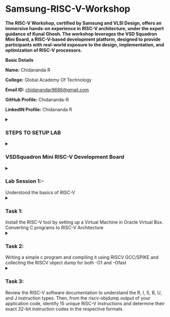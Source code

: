 # Samsung-RISC-V-Workshop
**The RISC-V Workshop, certified by Samsung and VLSI Design, offers an immersive hands-on experience in RISC-V architecture, under the expert guidance of Kunal Ghosh. The workshop leverages the VSD Squadron Mini Board, a RISC-V-based development platform, designed to provide participants with real-world exposure to the design, implementation, and optimization of RISC-V processors.**

<b>Basic Details</b>

<b>Name:</b> Chidananda R

<b>College:</b> Global Academy Of Technology

<b>Email ID:</b> chidanandar9686@gmail.com

<b>GitHub Profile:</b> Chidananda-R

<b>LinkedIN Profile:</b> Chidananda R


<details>
<summary><h3> STEPS TO SETUP LAB</h3> </summary>

![Virtual Box for VSD Workshop](https://github.com/user-attachments/assets/ea63fc96-788b-4694-9d87-ad76b39f49cc)
![Step1](https://github.com/user-attachments/assets/840f4d2c-aff1-4262-a966-e83a91c9811b)
![Step2](https://github.com/user-attachments/assets/0f0dd290-9230-4e8c-ab70-0a4a3a0933a2)
![Step3](https://github.com/user-attachments/assets/fee0f92b-42b5-4207-afef-dedb8fba5b75)
![Step4](https://github.com/user-attachments/assets/17c789fb-bacb-4ed5-a795-7647e95f1c46)
![Step5](https://github.com/user-attachments/assets/576f5795-2ace-4e95-93b0-f7857b2a93b8)
![Step6](https://github.com/user-attachments/assets/0dff82ec-b1b9-45f0-b0e9-b5143a01c3d1)
![Step7](https://github.com/user-attachments/assets/a8d55604-2579-4c4f-a970-2d3ae5e329cb)
![Step8](https://github.com/user-attachments/assets/1bc2459f-e020-4b50-a305-7c30588c1cf0)

**VSD SQUADRON BOARD**

![VSD Squadron Mini RISC-V development board](https://github.com/user-attachments/assets/9519c12c-8542-4401-8c5d-ef7841ddf0fe)
![VSD Squadron Board Power Supply](https://github.com/user-attachments/assets/284cc06e-89f3-4205-a7f5-4f63055be284)
![VSD Squadron Mini Board Top View](https://github.com/user-attachments/assets/68118a48-bafa-45b8-9338-e4aad79f1d2c)
</details>


<details>
<summary> <h3>VSDSquadron Mini RISC-V Development Board</h3> </summary>


The VSDSquadron Mini RISC-V Development Board is a powerful yet compact embedded system platform designed to give developers an efficient and flexible environment for working with RISC-V based applications. Powered by the CH32V003F4U6 chip, this development board is optimized for high-performance computing tasks, supporting versatile peripherals and communication protocols.

Key Features and Specifications

Core Processor:

Processor: The board is driven by the CH32V003F4U6 chip, featuring a 32-bit RISC-V core based on the RV32EC instruction set. This architecture is ideal for applications requiring energy-efficient computing without sacrificing processing power.

Interrupt Management: Supports 2-level interrupt nesting, making it suitable for more complex, real-time embedded systems.

Clock Speed: Operates with a 24 MHz system clock, providing a stable and efficient environment for development.

Clock and Reset Systems:

Internal Oscillators:

A factory-trimmed 24 MHz RC oscillator provides the primary system clock, ensuring accuracy and stability.
A 128 kHz RC oscillator is also available for low-power or low-frequency applications.

External Clocking: The board offers an option to connect an external 24 MHz oscillator for applications requiring more precise or higher frequency timing.

General-Purpose I/O (GPIO):

Flexible I/O Options: The board offers 15 I/O ports spread across 3 groups of GPIO. These ports allow for extensive peripheral connectivity and can be mapped to external interrupts for event-driven programming.

High Expandability: These GPIO ports can be used for a wide variety of purposes, from simple digital input/output to more complex interfacing with sensors, displays, and other devices.

Communication Interfaces:

USART (Universal Asynchronous Receiver-Transmitter): Provides standard serial communication for interfacing with UART-based peripherals.

I2C (Inter-Integrated Circuit): A widely used protocol for communication with low-speed peripherals like sensors, EEPROMs, and RTCs.

SPI (Serial Peripheral Interface): Supports high-speed data exchange with SPI-based devices, ideal for interfacing with displays, SD cards, and other high-speed peripherals.

Memory:

SRAM: The board includes 2 KB of SRAM, used for volatile data storage during program execution.

Program Memory: 16 KB of CodeFlash is available for storing user programs.

Bootloader Memory: An additional 1920 bytes of memory is reserved for the bootloader, ensuring easy updates and reprogramming of the system.

On-board Programming:

Integrated Programming Solution: The CH32V305FBP6 chip on the board supports single-wire programming, meaning developers can program the chip without needing an external programmer or adapter.

USB-C Connectivity: Simply connect the board via the USB-C port to start programming and debugging, streamlining the development process and saving time on hardware setup.

Enhanced Development Workflow: The built-in programmer makes code deployment and debugging straightforward, enhancing development efficiency and reducing the need for additional hardware.

Kit Contents:

1 x VSDSquadron Mini RISC-V Development Board featuring the CH32V003F4U6 processor and all necessary components to begin development right out of the box.
Why Choose the VSDSquadron Mini RISC-V Development Board?
Cost-Effective and Efficient: With built-in programming features and a wide range of interfaces, this board provides exceptional value for both hobbyists and professional developers.

Versatile and Scalable: The rich set of GPIOs and communication protocols ensures the board can be used in a wide variety of applications, from simple I/O projects to more complex embedded systems.

Seamless Development: The integrated USB-C programmer and direct RISC-V support streamline the entire development process, making it easy to get started and quickly deploy custom code.

BLOCK DIAGRAM
![image](https://github.com/user-attachments/assets/f4f568f2-d25e-41ee-8398-5521f424224a)

Web Resources

For in-depth technical documentation and further details about the VSDSquadron Mini RISC-V Development Board and the CH32V003F4U6 RISC-V SoC, please refer to the following resources:

CH32V003F4U6 RISC-V SoC Datasheet: This datasheet provides comprehensive technical specifications, electrical characteristics, and functional descriptions of the CH32V003F4U6 chip. It’s a vital resource for understanding the processor’s performance and capabilities.

CH32V003F4U6 RISC-V SoC Reference Manual: The reference manual offers detailed insights into the programming model, system configuration, and architecture of the CH32V003F4U6. It’s an indispensable guide for developers looking to fully leverage the capabilities of this SoC.

These documents will equip you with the necessary knowledge to optimize the use of the VSDSquadron Mini RISC-V Development Board in your projects.

1.4 Board Overview

![VSD Squadron Mini RISC-V development board](https://github.com/user-attachments/assets/9519c12c-8542-4401-8c5d-ef7841ddf0fe)

The VSDSquadron Mini RISC-V Development Board is designed around the versatile CH32V003F4U6 RISC-V System on Chip (SoC), offering a comprehensive set of features to facilitate the development of high-performance embedded systems. Below is an overview of its most important capabilities:

Key Features:
On-board 24MHz RC Oscillator: The board integrates a 24 MHz factory-trimmed RC oscillator, ensuring stable and precise clocking for all system operations. This provides a reliable timing source for your embedded applications.

Flexible GPIO Ports: With 3 groups of GPIO ports offering a total of 15 I/O pins, the board allows you to easily interface with a wide range of peripherals. These pins can be configured for digital input/output and mapped to external interrupts for event-driven designs.

Comprehensive Communication Interfaces:

USART: Serial communication via USART enables seamless interaction with UART-based peripherals such as sensors, GPS modules, and other serial devices.
I2C: The I2C interface simplifies communication with low-speed devices like EEPROMs, sensors, and real-time clocks, allowing easy integration of various components.
SPI: The SPI interface provides high-speed data exchange, making it ideal for peripherals like SD cards, displays, and high-speed sensors.
Memory:

2KB SRAM: This provides volatile memory for dynamic data storage during program execution, ensuring smooth runtime operations.
16KB CodeFlash: A dedicated non-volatile memory for storing program code, ensuring the persistence of your application data even when the board is powered off.
Integrated On-board Programmer: The CH32V305FBP6 chip on the board supports single-wire programming, which allows for easy firmware updates and debugging. You can program the device directly through the USB-C connection, eliminating the need for external programming tools or adapters.


Form Factor
The VSDSquadron Mini RISC-V Development Board is designed to be compact yet powerful, making it ideal for embedded projects where space is at a premium. Below are the precise physical dimensions and key measurements:

Form Factor: 50.00 x 28.00 mm
Maximum Component Height (Top Side): 8 mm
Maximum Component Height (Bottom Side): 1 mm
These dimensions provide a versatile form factor, allowing you to easily integrate the board into a variety of custom enclosures or embedded systems.

![VSD Squadron Board Power Supply](https://github.com/user-attachments/assets/284cc06e-89f3-4205-a7f5-4f63055be284)
</details>

<details>
  <summary><h3>Lab Session 1:-</h3> Understood the basics of RISC-V </summary>
  
To write a Cprogram to multiply n numbers and converting it to the RISC-V Architecture

  ![multiply](https://github.com/user-attachments/assets/0e1aa642-58a3-4be2-8ac0-bc12ec7c9e75)

  Usage of RISC-V Architecture and Openlane
  
   ![day1](https://github.com/user-attachments/assets/237d2b91-e75c-47d9-b430-3112beb819d6)

  ![lab1](https://github.com/user-attachments/assets/67232ca4-bcba-4cbe-8244-60f3405be021)

  ![Day1 1](https://github.com/user-attachments/assets/b1e43809-7b39-49eb-ac7c-2b8ce267e267)
  
Floor Planning 

  ![floor plan](https://github.com/user-attachments/assets/4bcff685-8d4e-4f84-933e-e1a106c64b11)
  
cts

  ![cts](https://github.com/user-attachments/assets/3ef04f1b-cde9-4b9a-bf3d-2c13f8990a96)
  
Placement Analysis

  ![placement analysis](https://github.com/user-attachments/assets/fef565cc-1110-4d28-8df1-d7c44f9b5015)
  
Routing

  ![routing](https://github.com/user-attachments/assets/1a84ba9a-4e87-4610-816f-f838355a561d)


</details>

<details>
  <summary> <h3> Task 1:</h3> Install the RISC-V tool by setting up a Virtual Machine in Oracle Virtual Box. Converting C programs to RISC-V Architecture</summary>
  
  Installing RISC-V toolchain in Virtual Box
  
  ![Virtual Box for VSD Workshop](https://github.com/user-attachments/assets/e005aec7-3a2f-4b31-9798-eff27cef1dab)
  ![Virtual Box](https://github.com/user-attachments/assets/337daef5-02f4-448c-990e-fe6154a10b04)



  Creating a simple program in C to find sum of n numbers

  ![sum1ton_command](https://github.com/user-attachments/assets/f5cf99bd-c3a0-4aa5-b7d6-fe94f8c5ef47)
![writing c program](https://github.com/user-attachments/assets/c77cc4f4-d89d-49b2-830f-db1bd409e40e)

Main Function in RISCV Architecture

![riscv codes](https://github.com/user-attachments/assets/6f704b6a-a984-44c4-b6c6-6ecd24f75c11)
![main prg](https://github.com/user-attachments/assets/11d91534-fef6-40db-8247-baeac45173f7)
![verifying using calculator](https://github.com/user-attachments/assets/0e25064f-d6d2-4548-8544-1ea0e6a38a3d)

Running in Ofast Option in Riscv Architecture

![fast](https://github.com/user-attachments/assets/1a9418b0-64c3-4e04-ba3f-e01a68a77272)
![Verifying fast with calci](https://github.com/user-attachments/assets/111056ce-e31e-475d-8e5a-c24c6848928f)

</details>

<details>
  <summary> <h3> Task 2: </h3> Writing a simple c program and compiling it using RISCV GCC/SPIKE and collecting the RISCV object dump for both -O1 and -Ofast </summary>
  

  Main function of Sum of n numbers in -Ofast Option in RISCV64:

  ![Main function to find sum of n no in Ofast](https://github.com/user-attachments/assets/5b97ee62-c985-42ec-a399-425943b62743)

  Debugging   Sum of n numbers in -Ofast in SPIKE:

  ![Running and debugging addition of n no using spike ](https://github.com/user-attachments/assets/cf7da192-6de5-4922-bb6b-8484523faa30)

  Simple C Program to find Product of n numbers:

  ![c program to find product of n numbers](https://github.com/user-attachments/assets/eac9441a-22c4-4e19-9023-8a17a9165192)

  Main function of product of n numbers in -O1 Option in RISCV64:

  ![Main function -o1 for product of n no](https://github.com/user-attachments/assets/77de1ecf-3967-46be-a4a5-495109d06ceb)

  Debugging product of n numbers in -O1 in SPIKE:

  ![debugging -O1 for product of n no  in SPIKE](https://github.com/user-attachments/assets/d4aba074-15a2-4d32-bc13-62cc44a3279d)

  Main Function of product of n numbers in -Ofast Option in RISCV64:

  ![Main function for product of n no  in Ofast](https://github.com/user-attachments/assets/bdc12022-fbb4-40ea-9ddc-81b42dfe956a)

  Debugging product of n numbers in -Ofast in SPIKE:

  ![Debugging -Ofast in SPIKE](https://github.com/user-attachments/assets/fb34b077-ca26-4e5a-93f5-57b8d161febe)


</details>

<details>

  <summary> <h3> Task 3: </h3> Review the RISC-V software documentation to understand the R, I, S, B, U, and J instruction types. Then, from the riscv-objdump output of your application code, identify 15 unique 
                                RISC-V instructions and determine their exact 32-bit instruction codes in the respective formats.</summary>

  R,I,S,B,U and J Instruction Types

  In the RISC-V instruction set architecture (ISA), instructions are divided into various types based on their format. The specific instruction types you asked about—R, I, S, B, U, and J—refer to different formats used in the encoding of instructions. Here's a brief overview of each:

### 1. **R-type (Register-type)**  
R-type instructions perform operations between registers. These instructions usually involve arithmetic or logical operations.

- **Format:**
  ```
  | funct7 | rs2 | rs1 | funct3 | rd | opcode |
  ```

- **Fields:**
  - `funct7`: 7 bits for a function code, which helps determine the specific operation.
  - `rs2`: 5 bits for the second source register.
  - `rs1`: 5 bits for the first source register.
  - `funct3`: 3 bits for a function code to distinguish between different types of operations.
  - `rd`: 5 bits for the destination register.
  - `opcode`: 7 bits specifying the operation (like `add`, `sub`, `and`, `or`).

- **Examples:**
  - `add`, `sub`, `mul`, `and`, `or`, `sll`, etc.

### 2. **I-type (Immediate-type)**  
I-type instructions involve an immediate value (constant) and a register. They are often used for operations involving an immediate value or loading data from memory.

- **Format:**
  ```
  | imm[11:0] | rs1 | funct3 | rd | opcode |
  ```

- **Fields:**
  - `imm[11:0]`: 12-bit immediate value.
  - `rs1`: 5 bits for the source register.
  - `funct3`: 3 bits for a function code.
  - `rd`: 5 bits for the destination register.
  - `opcode`: 7 bits for the operation code.

- **Examples:**
  - `addi`, `lw`, `jalr`, `xori`, `slti`, etc.

### 3. **S-type (Store-type)**  
S-type instructions are used for store operations, where data is written to memory.

- **Format:**
  ```
  | imm[11:5] | rs2 | rs1 | funct3 | imm[4:0] | opcode |
  ```

- **Fields:**
  - `imm[11:5]`: 7 bits of the immediate value (upper part).
  - `rs2`: 5 bits for the second source register (data to be stored).
  - `rs1`: 5 bits for the base register (address).
  - `funct3`: 3 bits for specifying the store operation.
  - `imm[4:0]`: 5 bits of the immediate value (lower part).
  - `opcode`: 7 bits for the operation code.

- **Examples:**
  - `sw`, `sh`, `sb` (store word, store halfword, store byte).

### 4. **B-type (Branch-type)**  
B-type instructions are used for conditional branching.

- **Format:**
  ```
  | imm[12] | imm[10:5] | rs2 | rs1 | funct3 | imm[4:1] | imm[11] | opcode |
  ```

- **Fields:**
  - `imm`: Immediate value split into several fields.
  - `rs2`: 5 bits for the second source register.
  - `rs1`: 5 bits for the first source register (comparison).
  - `funct3`: 3 bits for specifying the branch condition.
  - `opcode`: 7 bits for the operation code.

- **Examples:**
  - `beq`, `bne`, `blt`, `bge`, `bltu`, `bgeu`.

### 5. **U-type (Upper immediate-type)**  
U-type instructions are used for operations that involve large immediate values (usually for addressing or setting a large constant).

- **Format:**
  ```
  | imm[31:12] | rd | opcode |
  ```

- **Fields:**
  - `imm[31:12]`: 20-bit immediate value.
  - `rd`: 5 bits for the destination register.
  - `opcode`: 7 bits for the operation code.

- **Examples:**
  - `lui` (Load Upper Immediate), `auipc` (Add Upper Immediate to PC).

### 6. **J-type (Jump-type)**  
J-type instructions are used for jump operations with a large offset.

- **Format:**
  ```
  | imm[20] | imm[10:1] | imm[11] | imm[19:12] | rd | opcode |
  ```

- **Fields:**
  - `imm`: A 21-bit immediate value split into several fields.
  - `rd`: 5 bits for the destination register (used in `jal`).
  - `opcode`: 7 bits for the operation code.

- **Examples:**
  - `jal` (Jump and Link).

### Summary:
- **R-type**: Register-to-register operations (arithmetic, logical).
- **I-type**: Immediate operations or load instructions.
- **S-type**: Store operations (write to memory).
- **B-type**: Branch (conditional jumps).
- **U-type**: Large immediate values (addressing or constants).
- **J-type**: Jump with a large offset.

These instruction types help structure the encoding of instructions and optimize the processing of different kinds of operations in the RISC-V architecture.


</details>







